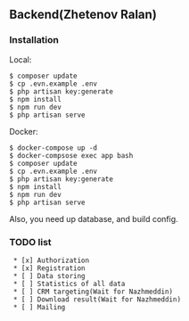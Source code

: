 ## Backend(Zhetenov Ralan)

### Installation

Local: 

    $ composer update
    $ cp .evn.example .env
    $ php artisan key:generate
    $ npm install
    $ npm run dev
    $ php artisan serve

Docker: 
    
    $ docker-compose up -d
    $ docker-compsose exec app bash
    $ composer update
    $ cp .evn.example .env
    $ php artisan key:generate
    $ npm install
    $ npm run dev
    $ php artisan serve

Also, you need up database, and build config.

### TODO list

```
 * [x] Authorization
 * [x] Registration
 * [ ] Data storing
 * [ ] Statistics of all data
 * [ ] CRM targeting(Wait for Nazhmeddin)
 * [ ] Download result(Wait for Nazhmeddin)
 * [ ] Mailing
```


 